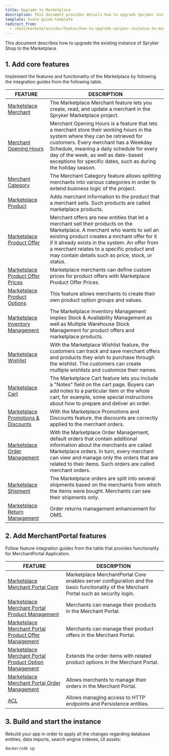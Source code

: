 ```yaml
---
title: Upgrade to Marketplace
description: This document provides details how to upgrade Spryker instance to the Marketplace.
template: howto-guide-template
redirect_from:
  - /docs/marketplace/dev/howtos/how-to-upgrade-spryker-instance-to-marketplace.html
---
```


This document describes how to upgrade the existing instance of Spryker Shop to the Marketplace.

## 1. Add core features

Implement the features and functionality of the Marketplace by following the integration guides from the following table.

| FEATURE | DESCRIPTION |
| --- | --- |
| [Marketplace Merchant](/docs/pbc/all/merchant-management/{{site.version}}/marketplace/install-and-upgrade/install-features/install-the-marketplace-merchant-feature.html) | The Marketplace Merchant feature lets you create, read, and update a merchant in the Spryker Marketplace project. |
| [Merchant Opening Hours](/docs/marketplace/dev/feature-integration-guides/{{site.version}}/merchant-opening-hours-feature-integration.html) | Merchant Opening Hours is a feature that lets a merchant store their working hours in the system where they can be retrieved for customers. Every merchant has a Weekday Schedule, meaning a daily schedule for every day of the week, as well as date-based exceptions for specific dates, such as during the holiday season. |
| [Merchant Category](/docs/pbc/all/merchant-management/{{site.version}}/marketplace/install-and-upgrade/install-features/install-the-merchant-category-feature.html) | The Merchant Category feature allows splitting merchants into various categories in order to extend business logic of the project. |
| [Marketplace Product](/docs/pbc/all/product-information-management/{{site.version}}/marketplace/install-and-upgrade/install-features/install-the-marketplace-product-feature.html) | Adds merchant information to the product that a merchant sells. Such products are called marketplace products. |
| [Marketplace Product Offer](/docs/pbc/all/offer-management/{{site.version}}/marketplace/install-and-upgrade/install-features/install-the-marketplace-product-offer-feature.html) | Merchant offers are new entities that let a merchant sell their products on the Marketplace. A merchant who wants to sell an existing product creates a mrchant offer for it if it already exists in the system. An offer from a merchant relates to a specific product and may contain details such as price, stock, or status.|
| [Marketplace Product Offer Prices](/docs/pbc/all/price-management/{{site.version}}/marketplace/install-and-upgrade/install-features/install-the-marketplace-product-offer-prices-feature.html) | Marketplace merchants can define custom prices for product offers with Marketplace Product Offer Prices. |
| [Marketplace Product Options](/docs/marketplace/dev/feature-integration-guides/{{site.version}}/marketplace-product-options-feature-integration.html) | This feature allows merchants to create their own product option groups and values. |
| [Marketplace Inventory Management](/docs/pbc/all/warehouse-management-system/{{site.version}}/marketplace/install-features/install-the-marketplace-inventory-management-feature.html) | The Marketplace Inventory Management implies Stock & Availability Management as well as Multiple Warehouse Stock Management for product offers and marketplace products. |
| [Marketplace Wishlist](/docs/pbc/all/shopping-list-and-wishlist/{{site.version}}/marketplace/install-and-upgrade/install-features/install-the-marketplace-wishlist-feature.html) | With the Marketplace Wishlist feature, the customers can track and save merchant offers and products they wish to purchase through the wishlist. The customers can create multiple wishlists and customize their names. |
| [Marketplace Cart](/docs/pbc/all/cart-and-checkout/{{site.version}}/marketplace/install/install-features/install-the-marketplace-cart-feature.html) | The Marketplace Cart feature lets you include a "Notes" field on the cart page. Buyers can add notes to a particular item or the whole cart, for example, some special instructions about how to prepare and deliver an order. |
| [Marketplace Promotions & Discounts](/docs/pbc/all/discount-management/{{site.version}}/marketplace/install-the-marketplace-promotions-discounts-feature.html) | With the Marketplace Promotions and Discounts feature, the discounts are correctly applied to the merchant orders. |
| [Marketplace Order Management](/docs/pbc/all/order-management-system/{{site.version}}/marketplace/install-features/install-the-marketplace-order-management-feature.html) | With the Marketplace Order Management, default orders that contain additional information about the merchants are called Marketplace orders. In turn, every merchant can view and manage only the orders that are related to their items. Such orders are called merchant orders. |
| [Marketplace Shipment](/docs/marketplace/dev/feature-integration-guides/{{site.version}}/marketplace-shipment-feature-integration.html) | The Marketplace orders are split into several shipments based on the merchants from which the items were bought. Merchants can see their shipments only. |
| [Marketplace Return Management](/docs/pbc/all/return-management/{{site.version}}/marketplace/install-and-upgrade/install-the-marketplace-return-management-glue-api.html) | Order returns management enhancement for OMS. |

## 2. Add MerchantPortal features

Follow feature integration guides from the table that provides functionality for MerchantPortal Application.

| FEATURE                                                                                                                                                                                                  | DESCRIPTION                                                                                                                             |
|----------------------------------------------------------------------------------------------------------------------------------------------------------------------------------------------------------|-----------------------------------------------------------------------------------------------------------------------------------------|
| [Marketplace Merchant Portal Core](/docs/pbc/all/merchant-management/{{site.version}}/marketplace/install-and-upgrade/install-features/install-the-marketplace-merchant-portal-core-feature.html)                                          | Marketplace MerchantPortal Core enables server configuration and the basic functionality of the Merchant Portal such as security login. |
| [Marketplace Merchant Portal Product Management](/docs/marketplace/dev/feature-integration-guides/{{site.version}}/merchant-portal-marketplace-product-feature-integration.html)                         | Merchants can manage their products in the Merchant Portal.                                                                             |
| [Marketplace Merchant Portal Product Offer Management](/docs/pbc/all/offer-management/{{site.version}}/marketplace/install-and-upgrade/install-features/install-the-marketplace-merchant-portal-product-offer-management-feature.html)  | Merchants can manage their product offers in the Merchant Portal.                                                                       |
| [Marketplace Merchant Portal Product Option Management](/docs/marketplace/dev/feature-integration-guides/{{site.version}}/merchant-portal-marketplace-product-options-management-feature-integration.html)        | Extends the order items with related product options in the Merchant Portal.                                                            |
| [Marketplace Merchant Portal Order Management](/docs/marketplace/dev/feature-integration-guides/{{site.version}}/merchant-portal-marketplace-order-management-feature-integration.html)                  | Allows merchants to manage their orders in the Merchant Portal.                                                                         |
| [ACL](/docs/pbc/all/user-management/{{site.version}}/base-shop/install-and-upgrade/install-the-acl-feature.html)                                                                                                    | Allows managing access to HTTP endpoints and Persistence entities.                                                                      |

## 3. Build and start the instance

Rebuild your app in order to apply all the changes regarding database entities, data imports, search engine indexes, UI assets:

```shell
docker/sdk up
```
